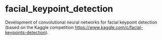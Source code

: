 # facial_keypoint_detection
Development of convolutional neural networks for facial keypoint detection (based on the Kaggle competition https://www.kaggle.com/c/facial-keypoints-detection).

